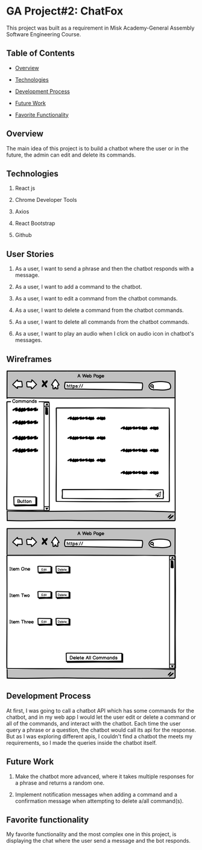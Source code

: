 # GA Project#2: ChatFox 

This project was built as a requirement in Misk Academy-General Assembly Software Engineering Course.

## Table of Contents

  * [Overview](#overview)

  * [Technologies](#tech)

  * [Development Process](#dev)

  * [Future Work](#future)

  * [Favorite Functionality](#fav)

## Overview <a name="overview"></a>

The main idea of this project is to build a chatbot where the user or in the future, the admin can edit and delete its commands.

## Technologies <a name="tech"></a>

1. React js

2. Chrome Developer Tools

3. Axios

4. React Bootstrap

5. Github

## User Stories

1. As a user, I want to send a phrase and then the chatbot responds with a message.

2. As a user, I want to add a command to the chatbot.

3. As a user, I want to edit a command from the chatbot commands.

4. As a user, I want to delete a command from the chatbot commands.

5. As a user, I want to delete all commands from the chatbot commands.

6. As a user, I want to play an audio when I click on audio icon in chatbot's messages.

## Wireframes <a name="wireframes"></a>

![Wireframe#1](wireframes/1.png)

![Wireframe#2](wireframes/2.png)

## Development Process <a name="dev"></a>

At first, I was going to call a chatbot API which has some commands for the chatbot, and in my web app I would let the user edit or delete a command or all of the commands, and interact with the chatbot. Each time the user query a phrase or a question, the chatbot would call its api for the response. But as I was exploring different apis, I couldn't find a chatbot the meets my requirements, so I made the queries inside the chatbot itself.


## Future Work <a name="future"></a>

1. Make the chatbot more advanced, where it takes multiple responses for a phrase and returns a random one.

2. Implement notification messages when adding a command and a confirmation message when attempting to delete a/all command(s).

## Favorite functionality <a name="fav"></a>

My favorite functionality and the most complex one in this project, is displaying the chat where the user send a message and the bot responds.